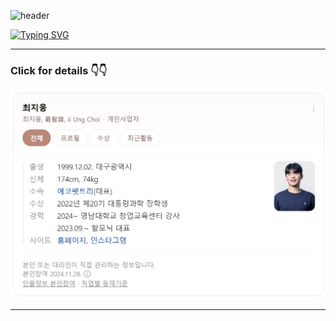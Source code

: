 ![header](https://capsule-render.vercel.app/api?type=waving&color=38d7ff&text=Small%20Dot%20Big%20Wave%20&animation=twinkling&fontSize=45&fontAlignY=40&fontAlign=30&height=200&width=500&fontColor=ffffff)

[![Typing SVG](https://readme-typing-svg.demolab.com?font=Alkatra&weight=500&size=45&duration=4000&pause=3&color=6994CDEE&center=false&vCenter=false&multiline=true&repeat=true&width=1000&height=100&lines=Welcome+to+Jiung's+GitHub!👋)](https://git.io/typing-svg)

---

### Click for details 👇👇
[![Naver Profile](profile1.jpg)](https://search.naver.com/search.naver?where=nexearch&sm=tab_etc&mra=bjky&pkid=1&os=35991879&qvt=0&query=%EC%B5%9C%EC%A7%80%EC%9B%85)


---

